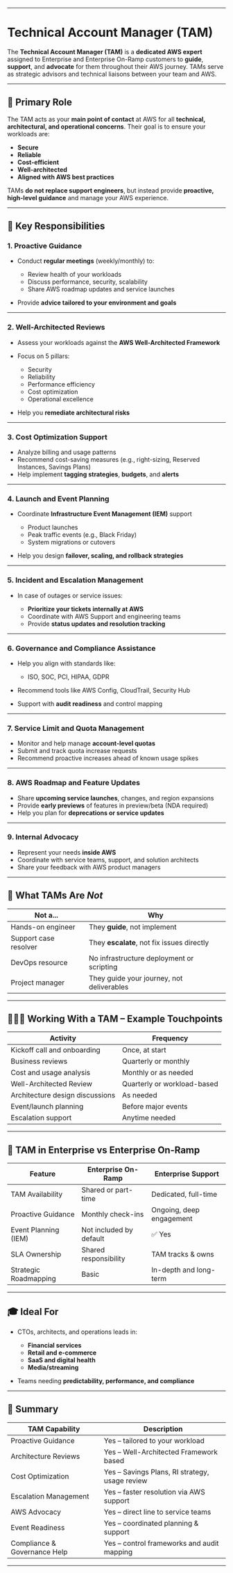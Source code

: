 __________________________________________________________________________________________________________________________
#                                        Technical Account Manager (TAM)

The **Technical Account Manager (TAM)** is a **dedicated AWS expert** assigned to Enterprise and Enterprise On-Ramp customers to **guide**, **support**, and **advocate** for them throughout their AWS journey. TAMs serve as strategic advisors and technical liaisons between your team and AWS.

---

## 🎯 Primary Role

The TAM acts as your **main point of contact** at AWS for all **technical, architectural, and operational concerns**. Their goal is to ensure your workloads are:

* **Secure**
* **Reliable**
* **Cost-efficient**
* **Well-architected**
* **Aligned with AWS best practices**

TAMs **do not replace support engineers**, but instead provide **proactive, high-level guidance** and manage your AWS experience.

---

## 🔧 Key Responsibilities

### 1. **Proactive Guidance**

* Conduct **regular meetings** (weekly/monthly) to:

  * Review health of your workloads
  * Discuss performance, security, scalability
  * Share AWS roadmap updates and service launches
* Provide **advice tailored to your environment and goals**

---

### 2. **Well-Architected Reviews**

* Assess your workloads against the **AWS Well-Architected Framework**
* Focus on 5 pillars:

  * Security
  * Reliability
  * Performance efficiency
  * Cost optimization
  * Operational excellence
* Help you **remediate architectural risks**

---

### 3. **Cost Optimization Support**

* Analyze billing and usage patterns
* Recommend cost-saving measures (e.g., right-sizing, Reserved Instances, Savings Plans)
* Help implement **tagging strategies**, **budgets**, and **alerts**

---

### 4. **Launch and Event Planning**

* Coordinate **Infrastructure Event Management (IEM)** support

  * Product launches
  * Peak traffic events (e.g., Black Friday)
  * System migrations or cutovers
* Help you design **failover, scaling, and rollback strategies**

---

### 5. **Incident and Escalation Management**

* In case of outages or service issues:

  * **Prioritize your tickets internally at AWS**
  * Coordinate with AWS Support and engineering teams
  * Provide **status updates and resolution tracking**

---

### 6. **Governance and Compliance Assistance**

* Help you align with standards like:

  * ISO, SOC, PCI, HIPAA, GDPR
* Recommend tools like AWS Config, CloudTrail, Security Hub
* Support with **audit readiness** and control mapping

---

### 7. **Service Limit and Quota Management**

* Monitor and help manage **account-level quotas**
* Submit and track quota increase requests
* Recommend proactive increases ahead of known usage spikes

---

### 8. **AWS Roadmap and Feature Updates**

* Share **upcoming service launches**, changes, and region expansions
* Provide **early previews** of features in preview/beta (NDA required)
* Help you plan for **deprecations or service updates**

---

### 9. **Internal Advocacy**

* Represent your needs **inside AWS**
* Coordinate with service teams, support, and solution architects
* Share your feedback with AWS product managers

---

## 🧠 What TAMs Are *Not*

| Not a...              | Why                                        |
| --------------------- | ------------------------------------------ |
| Hands-on engineer     | They **guide**, not implement              |
| Support case resolver | They **escalate**, not fix issues directly |
| DevOps resource       | No infrastructure deployment or scripting  |
| Project manager       | They guide your journey, not deliverables  |

---

## 🧑‍🤝‍🧑 Working With a TAM – Example Touchpoints

| Activity                        | Frequency                   |
| ------------------------------- | --------------------------- |
| Kickoff call and onboarding     | Once, at start              |
| Business reviews                | Quarterly or monthly        |
| Cost and usage analysis         | Monthly or as needed        |
| Well-Architected Review         | Quarterly or workload-based |
| Architecture design discussions | As needed                   |
| Event/launch planning           | Before major events         |
| Escalation support              | Anytime needed              |

---

## 📌 TAM in Enterprise vs Enterprise On-Ramp

| Feature               | Enterprise On-Ramp      | Enterprise Support       |
| --------------------- | ----------------------- | ------------------------ |
| TAM Availability      | Shared or part-time     | Dedicated, full-time     |
| Proactive Guidance    | Monthly check-ins       | Ongoing, deep engagement |
| Event Planning (IEM)  | Not included by default | ✅ Yes                   |
| SLA Ownership         | Shared responsibility   | TAM tracks & owns        |
| Strategic Roadmapping | Basic                   | In-depth and long-term   |

---

## 🎓 Ideal For

* CTOs, architects, and operations leads in:

  * **Financial services**
  * **Retail and e-commerce**
  * **SaaS and digital health**
  * **Media/streaming**
* Teams needing **predictability, performance, and compliance**

---

## 🧠 Summary

| TAM Capability               | Description                                    |
| ---------------------------- | ---------------------------------------------- |
| Proactive Guidance           | Yes – tailored to your workload                |
| Architecture Reviews         | Yes – Well-Architected Framework based         |
| Cost Optimization            | Yes – Savings Plans, RI strategy, usage review |
| Escalation Management        | Yes – faster resolution via AWS support        |
| AWS Advocacy                 | Yes – direct line to service teams             |
| Event Readiness              | Yes – coordinated planning & support           |
| Compliance & Governance Help | Yes – control frameworks and audit mapping     |

---